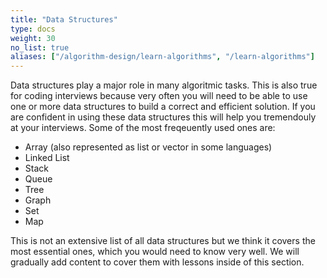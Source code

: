 ```yaml
---
title: "Data Structures"
type: docs
weight: 30
no_list: true
aliases: ["/algorithm-design/learn-algorithms", "/learn-algorithms"]
---
```

Data structures play a major role in many algoritmic tasks. This is also true for coding interviews because very often you will need to be able to use one or more data structures to build a correct and efficient solution. If you are confident in using these data structures this will help you tremendouly at your interviews. Some of the most freqeuently used ones are:

* Array (also represented as list or vector in some languages)
* Linked List
* Stack
* Queue
* Tree
* Graph
* Set
* Map

This is not an extensive list of all data structures but we think it covers the most essential ones, which you would need to know very well. We will gradually add content to cover them with lessons inside of this section.
